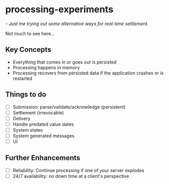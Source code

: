 # processing-experiments
*- Just me trying out some alternative ways for real-time settlement.*

Not much to see here...

## Key Concepts
- Everything that comes in or goes out is persisted
- Processing happens in memory
- Processing recovers from persisted data if the application crashes or is restarted

## Things to do
- [ ] Submission: parse/validate/acknowledge (persistent)
- [ ] Settlement (irrevocable)
- [ ] Delivery
- [ ] Handle predated value dates
- [ ] System states
- [ ] System generated messages
- [ ] UI

## Further Enhancements
- [ ] Reliability: Continue processing if one of your server explodes
- [ ] 24/7 availability: no down time at a client's perspective
